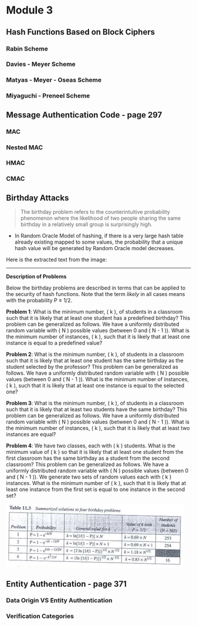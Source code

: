 # Module 3

## Hash Functions Based on Block Ciphers
### Rabin Scheme
### Davies - Meyer Scheme
### Matyas - Meyer - Oseas Scheme
### Miyaguchi - Preneel Scheme

## Message Authentication Code - page 297
### MAC
### Nested MAC
### HMAC
### CMAC

## Birthday Attacks

>The birthday problem refers to the counterintuitive probability phenomenon where the likelihood of two people sharing the same birthday in a relatively small group is surprisingly high.

* In Random Oracle Model of hashing, if there is a very large hash table already existing mapped to some values, the probability that a unique hash value will be generated by Random Oracle model decreases.

Here is the extracted text from the image:

---

**Description of Problems**

Below the birthday problems are described in terms that can be applied to the security of hash functions. Note that the term *likely* in all cases means with the probability P ≥ 1/2.

**Problem 1**: What is the minimum number, \( k \), of students in a classroom such that it is likely that at least one student has a predefined birthday? This problem can be generalized as follows. We have a uniformly distributed random variable with \( N \) possible values (between 0 and \( N - 1 \)). What is the minimum number of instances, \( k \), such that it is likely that at least one instance is equal to a predefined value?

**Problem 2**: What is the minimum number, \( k \), of students in a classroom such that it is likely that at least one student has the same birthday as the student selected by the professor? This problem can be generalized as follows. We have a uniformly distributed random variable with \( N \) possible values (between 0 and \( N - 1 \)). What is the minimum number of instances, \( k \), such that it is likely that at least one instance is equal to the selected one?

**Problem 3**: What is the minimum number, \( k \), of students in a classroom such that it is likely that at least two students have the same birthday? This problem can be generalized as follows. We have a uniformly distributed random variable with \( N \) possible values (between 0 and \( N - 1 \)). What is the minimum number of instances, \( k \), such that it is likely that at least two instances are equal?

**Problem 4**: We have two classes, each with \( k \) students. What is the minimum value of \( k \) so that it is likely that at least one student from the first classroom has the same birthday as a student from the second classroom? This problem can be generalized as follows. We have a uniformly distributed random variable with \( N \) possible values (between 0 and \( N - 1 \)). We generate two sets of random values each with \( k \) instances. What is the minimum number of \( k \), such that it is likely that at least one instance from the first set is equal to one instance in the second set?

<img src = "bday.png">


## Entity Authentication - page 371
### Data Origin VS Entity Authentication
### Verification Categories 